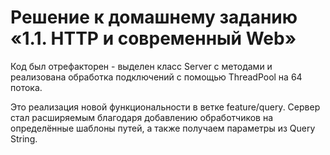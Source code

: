 # Решение к домашнему заданию «1.1. HTTP и современный Web»

Код был отрефакторен - выделен класс Server с методами и реализована обработка подключений с помощью ThreadPool на 64 потока.

Это реализация новой функциональности в ветке feature/query. 
Сервер стал расширяемым благодаря добавлению обработчиков на определённые шаблоны путей, а также получаем параметры из Query String.
